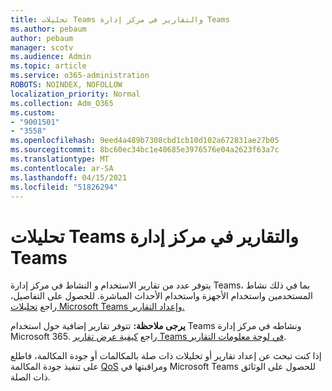 ```yaml
---
title: تحليلات Teams والتقارير في مركز إدارة Teams
ms.author: pebaum
author: pebaum
manager: scotv
ms.audience: Admin
ms.topic: article
ms.service: o365-administration
ROBOTS: NOINDEX, NOFOLLOW
localization_priority: Normal
ms.collection: Adm_O365
ms.custom:
- "9001501"
- "3558"
ms.openlocfilehash: 9eed4a489b7308cbd1cb10d102a672831ae27b05
ms.sourcegitcommit: 8bc60ec34bc1e40685e3976576e04a2623f63a7c
ms.translationtype: MT
ms.contentlocale: ar-SA
ms.lasthandoff: 04/15/2021
ms.locfileid: "51826294"
---
```

# <a name="teams-analytics-and-reports-in-the-teams-admin-center"></a>تحليلات Teams والتقارير في مركز إدارة Teams

يتوفر عدد من  تقارير الاستخدام و النشاط في مركز إدارة Teams، بما في ذلك نشاط المستخدمين واستخدام الأجهزة واستخدام الأحداث المباشرة. للحصول على التفاصيل، راجع [تحليلات Microsoft Teams وإعداد التقارير.](https://docs.microsoft.com/microsoftteams/teams-analytics-and-reports/teams-reporting-reference)

**يرجى ملاحظة:** تتوفر تقارير إضافية حول استخدام Teams ونشاطه في مركز إدارة Microsoft 365. راجع [كيفية عرض تقارير Teams في لوحة معلومات التقارير](https://docs.microsoft.com/microsoftteams/teams-activity-reports#how-to-view-the-teams-reports-in-the-reports-dashboard).

إذا كنت تبحث عن إعداد تقارير  أو تحليلات ذات صلة بالمكالمات أو جودة المكالمة، فاطلع على تنفيذ جودة المكالمة [QoS](https://docs.microsoft.com/microsoftteams/monitor-call-quality-qos) ومراقبتها في Microsoft Teams للحصول على الوثائق ذات الصلة.

